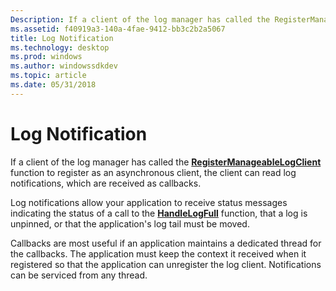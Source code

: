 ```yaml
---
Description: If a client of the log manager has called the RegisterManageableLogClient function to register as an asynchronous client, the client can read log notifications, which are received as callbacks.
ms.assetid: f40919a3-140a-4fae-9412-bb3c2b2a5067
title: Log Notification
ms.technology: desktop
ms.prod: windows
ms.author: windowssdkdev
ms.topic: article
ms.date: 05/31/2018
---
```


# Log Notification

If a client of the log manager has called the [**RegisterManageableLogClient**](/windows/desktop/api/Clfsmgmtw32/nf-clfsmgmtw32-registermanageablelogclient) function to register as an asynchronous client, the client can read log notifications, which are received as callbacks.

Log notifications allow your application to receive status messages indicating the status of a call to the [**HandleLogFull**](/windows/desktop/api/Clfsmgmtw32/nf-clfsmgmtw32-handlelogfull) function, that a log is unpinned, or that the application's log tail must be moved.

Callbacks are most useful if an application maintains a dedicated thread for the callbacks. The application must keep the context it received when it registered so that the application can unregister the log client. Notifications can be serviced from any thread.

 

 



